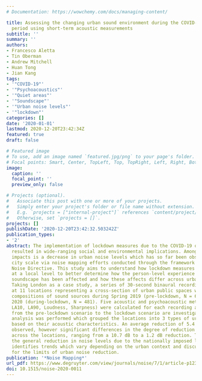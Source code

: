 ```yaml
---
# Documentation: https://wowchemy.com/docs/managing-content/

title: Assessing the changing urban sound environment during the COVID-19 lockdown
  period using short-term acoustic measurements
subtitle: ''
summary: ''
authors:
- Francesco Aletta
- Tin Oberman
- Andrew Mitchell
- Huan Tong
- Jian Kang
tags:
- '"COVID-19"'
- '"Psychoacoustics"'
- '"Quiet areas"'
- '"Soundscape"'
- '"Urban noise levels"'
- '"lockdown"'
categories: []
date: '2020-01-01'
lastmod: 2020-12-20T23:42:34Z
featured: true
draft: false

# Featured image
# To use, add an image named `featured.jpg/png` to your page's folder.
# Focal points: Smart, Center, TopLeft, Top, TopRight, Left, Right, BottomLeft, Bottom, BottomRight.
image:
  caption: ''
  focal_point: ''
  preview_only: false

# Projects (optional).
#   Associate this post with one or more of your projects.
#   Simply enter your project's folder or file name without extension.
#   E.g. `projects = ["internal-project"]` references `content/project/deep-learning/index.md`.
#   Otherwise, set `projects = []`.
projects: []
publishDate: '2020-12-20T23:42:32.503242Z'
publication_types:
- '2'
abstract: The implementation of lockdown measures due to the COVID-19 outbreak has
  resulted in wide-ranging social and environmental implications. Among the environmental
  impacts is a decrease in urban noise levels which has so far been observed at the
  city scale via noise mapping efforts conducted through the framework of the Environmental
  Noise Directive. This study aims to understand how lockdown measures have manifested
  at a local level to better determine how the person-level experience of the urban
  soundscape has been affected and how these affects differ across urban space typologies.
  Taking London as a case study, a series of 30-second binaural recordings were taken
  at 11 locations representing a cross-section of urban public spaces with varying
  compositions of sound sources during Spring 2019 (pre-lockdown, N = 620) and Spring
  2020 (during-lockdown, N = 481). Five acoustic and psychoacoustic metrics (LAeq,
  LA10, LA90, Loudness, Sharpness) were calculated for each recording and their changes
  from the pre-lockdown scenario to the lockdown scenario are investigated. Clustering
  analysis was performed which grouped the locations into 3 types of urban settings
  based on their acoustic characteristics. An average reduction of 5.4 dB (LAeq) was
  observed, however significant differences in the degree of reduction were found
  across the locations, ranging from a 10.7 dB to a 1.2 dB reduction. This study confirms
  the general reduction in noise levels due to the nationally imposed lockdown measures,
  identifies trends which vary depending on the urban context and discusses the implications
  for the limits of urban noise reduction.
publication: '*Noise Mapping*'
url_pdf: https://www.degruyter.com/view/journals/noise/7/1/article-p123.xml
doi: 10.1515/noise-2020-0011
---
```

